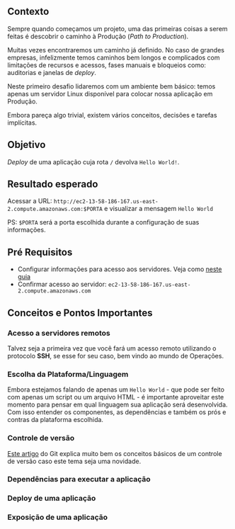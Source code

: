## Contexto

Sempre quando começamos um projeto, uma das primeiras coisas a serem feitas é descobrir o caminho à Produção (*Path to Production*).

Muitas vezes encontraremos um caminho já definido. No caso de grandes empresas, infelizmente temos caminhos bem longos e complicados com limitações de recursos e acessos, fases manuais e bloqueios como: auditorias e janelas de *deploy*.

Neste primeiro desafio lidaremos com um ambiente bem básico: temos apenas um servidor Linux disponível para colocar nossa aplicação em Produção. 

Embora pareça algo trivial, existem vários conceitos, decisões e tarefas implícitas.

## Objetivo

*Deploy* de uma aplicação cuja rota `/` devolva `Hello World!`.

## Resultado esperado

Acessar a URL: `http://ec2-13-58-186-167.us-east-2.compute.amazonaws.com:$PORTA` e visualizar a mensagem `Hello World`

PS: `$PORTA` será a porta escolhida durante a configuração de suas informações.

## Pré Requisitos

* Configurar informações para acesso aos servidores. Veja como [neste guia](CONFIG.md)
* Confirmar acesso ao servidor: `ec2-13-58-186-167.us-east-2.compute.amazonaws.com`

## Conceitos e Pontos Importantes

### Acesso a servidores remotos
Talvez seja a primeira vez que você fará um acesso remoto utilizando o protocolo **SSH**, se esse for seu caso, bem vindo ao mundo de Operações.

### Escolha da Plataforma/Linguagem
Embora estejamos falando de apenas um `Hello World` - que pode ser feito com apenas um script ou um arquivo HTML - é importante aproveitar este momento para pensar em qual linguagem sua aplicação será desenvolvida. Com isso entender os componentes, as dependências e também os prós e contras da plataforma escolhida.

### Controle de versão
[Este artigo](https://git-scm.com/book/pt-br/v1/Primeiros-passos-Sobre-Controle-de-Vers%C3%A3o) do Git explica muito bem os conceitos básicos de um controle de versão caso este tema seja uma novidade.

### Dependências para executar a aplicação
### Deploy de uma aplicação
### Exposição de uma aplicação

